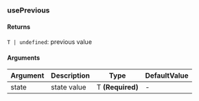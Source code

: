 ### usePrevious

#### Returns

`T | undefined`: previous value

#### Arguments

| Argument | Description | Type             | DefaultValue |
| -------- | ----------- | ---------------- | ------------ |
| state    | state value | T **(Required)** | -            |
